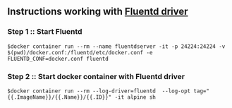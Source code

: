 ## Instructions working with [Fluentd driver](https://docs.docker.com/config/containers/logging/fluentd/)

### Step 1 :: Start Fluentd
```
$docker container run --rm --name fluentdserver -it -p 24224:24224 -v $(pwd)/docker.conf:/fluentd/etc/docker.conf -e FLUENTD_CONF=docker.conf fluentd
```

### Step 2 :: Start docker container with Fluentd driver
```
$docker container run --rm --log-driver=fluentd  --log-opt tag="{{.ImageName}}/{{.Name}}/{{.ID}}" -it alpine sh
```
